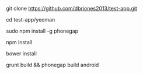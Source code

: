 git clone https://github.com/dbriones2013/test-app.git

cd test-app/yeoman

sudo npm install -g phonegap

npm install

bower install

grunt build && phonegap build android
